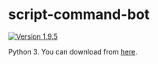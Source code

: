 # script-command-bot

 [![Version 1.9.5](https://img.shields.io/badge/stable-1.9.5-brightgreen.svg "Version 1.9.5")](https://pypi.python.org/pypi/linepy)

Python 3. You can download from [here](https://www.python.org/downloads/).
